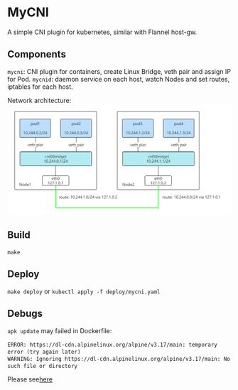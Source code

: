 # MyCNI

A simple CNI plugin for kubernetes, similar with Flannel host-gw.

## Components
`mycni`: CNI plugin for containers, create Linux Bridge, veth pair and assign IP for Pod.
`mycnid`: daemon service on each host, watch Nodes and set routes, iptables for each host.

Network architecture:
![mycni-network-arch](./doc/k8s-mycni-arch.png)

## Build
`make`

## Deploy
`make deploy` or `kubectl apply -f deploy/mycni.yaml`

## Debugs
`apk update` may failed in Dockerfile:
```shell
ERROR: https://dl-cdn.alpinelinux.org/alpine/v3.17/main: temporary error (try again later)
WARNING: Ignoring https://dl-cdn.alpinelinux.org/alpine/v3.17/main: No such file or directory
```
Please see[here](https://github.com/gliderlabs/docker-alpine/issues/386#issuecomment-376523853)

